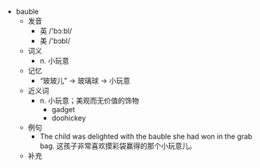 - bauble
  - 发音
    - 英 /'bɔːbl/
    - 美 /'bɔbl/
  - 词义
    - n. 小玩意
  - 记忆
    - “玻玻儿” → 玻璃球 → 小玩意
  - 近义词
    - n. 小玩意；美观而无价值的饰物
      - gadget
      - doohickey
  - 例句
    - The child was delighted with the bauble she had won in the grab bag. 这孩子非常喜欢摸彩袋赢得的那个小玩意儿。
  - 补充